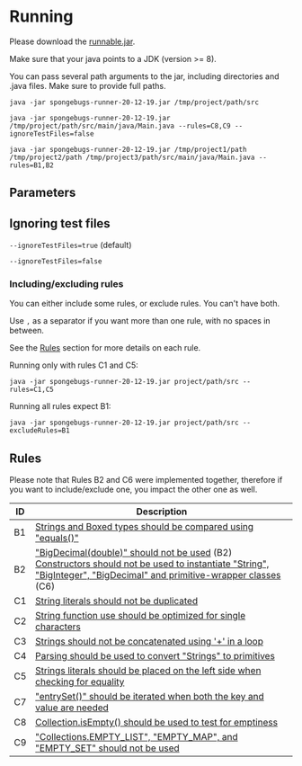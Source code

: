 # Running

Please download the [runnable.jar](https://github.com/dvmarcilio/SpongeBugs/releases/download/1.0.1/spongebugs-runner-20-12-19.jar).

Make sure that your java points to a JDK (version >= 8).

You can pass several path arguments to the jar, including directories and .java files. Make sure to provide full paths.

    java -jar spongebugs-runner-20-12-19.jar /tmp/project/path/src
    
    java -jar spongebugs-runner-20-12-19.jar /tmp/project/path/src/main/java/Main.java --rules=C8,C9 --ignoreTestFiles=false
    
    java -jar spongebugs-runner-20-12-19.jar /tmp/project1/path /tmp/project2/path /tmp/project3/path/src/main/java/Main.java --rules=B1,B2

## Parameters

## Ignoring test files

`--ignoreTestFiles=true` (default)

`--ignoreTestFiles=false`

### Including/excluding rules
You can either include some rules, or exclude rules. You can't have both.

Use `,` as a separator if you want more than one rule, with no spaces in between. 

See the [Rules](#rules) section for more details on each rule.

Running only with rules C1 and C5:

    java -jar spongebugs-runner-20-12-19.jar project/path/src --rules=C1,C5
    
Running all rules expect B1:

    java -jar spongebugs-runner-20-12-19.jar project/path/src --excludeRules=B1

## Rules 

Please note that Rules B2 and C6 were implemented together, therefore if you want to include/exclude one, you impact the other one as well.

| ID   | Description                                   | 
| ---- |-------------------------------------------------------------|
| B1   | [Strings and Boxed types should be compared using "equals()"](https://sonarcloud.io/organizations/spongebugs/rules?open=java%3AS4973&rule_key=java%3AS4973) |
| B2   | ["BigDecimal(double)" should not be used](https://sonarcloud.io/organizations/spongebugs/rules?open=java%3AS2111&rule_key=java%3AS2111) (B2) <br> [Constructors should not be used to instantiate "String", "BigInteger", "BigDecimal" and primitive-wrapper classes](https://sonarcloud.io/organizations/spongebugs/rules?open=java%3AS2129&rule_key=java%3AS2129) (C6) |
| C1   | [String literals should not be duplicated](https://sonarcloud.io/organizations/spongebugs/rules?open=java%3AS1192&rule_key=java%3AS1192)     |
| C2   | [String function use should be optimized for single characters](https://sonarcloud.io/organizations/spongebugs/rules?open=java%3AS3027&rule_key=java%3AS3027) |
| C3   | [Strings should not be concatenated using '+' in a loop](https://sonarcloud.io/organizations/spongebugs/rules?open=java%3AS1643&rule_key=java%3AS1643) |
| C4   | [Parsing should be used to convert "Strings" to primitives](https://sonarcloud.io/organizations/spongebugs/rules?open=java%3AS2130&rule_key=java%3AS2130) |
| C5   | [Strings literals should be placed on the left side when checking for equality](https://sonarcloud.io/organizations/spongebugs/rules?open=java%3AS1132&rule_key=java%3AS1132) |
| C7   | ["entrySet()" should be iterated when both the key and value are needed](https://sonarcloud.io/organizations/spongebugs/rules?open=java%3AS2864&rule_key=java%3AS2864) |
| C8   | [Collection.isEmpty() should be used to test for emptiness](https://sonarcloud.io/organizations/spongebugs/rules?open=java%3AS1155&rule_key=java%3AS1155) |
| C9   | ["Collections.EMPTY_LIST", "EMPTY_MAP", and "EMPTY_SET" should not be used](https://sonarcloud.io/organizations/spongebugs/rules?open=java%3AS1596&rule_key=java%3AS1596) |
